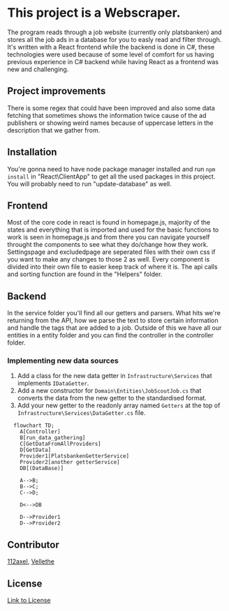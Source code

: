 # This project is a Webscraper.

The program reads through a job website (currently only platsbanken) and stores all the job ads in a database for you to easly read and filter through.
It's written with a React frontend while the backend is done in C#, these technologies were used because of some level of comfort for us having previous experience in
C# backend while having React as a frontend was new and challenging. 

## **Project improvements**
There is some regex that could have been improved and also some data fetching that sometimes
shows the information twice cause of the ad publishers or showing weird names because of uppercase letters in the description that we gather from.

## **Installation**
You're gonna need to have node package manager installed and run ```npm install``` in "React\ClientApp" to get all the used packages in this project. 
You will probably need to run "update-database" as well.

## **Frontend**
Most of the core code in react is found in homepage.js, majority of the states and everything that is imported and used for the basic functions to work is seen in homepage.js
and from there you can navigate yourself throught the components to see what they do/change how they work. Settingspage and excludedpage are seperated files with their own css
if you want to make any changes to those 2 as well.
Every component is divided into their own file to easier keep track of where it is. The api calls and sorting function are found in the "Helpers" folder.

## **Backend**
In the service folder you'll find all our getters and parsers. What hits we're returning from the API, how we parse the text to store certain information and handle the tags that
are added to a job. Outside of this we have all our entities in a entity folder and you can find the controller in the controller folder.

### **Implementing new data sources**
1. Add a class for the new data getter in ```Infrastructure\Services``` that implements ```IDataGetter```.
2. Add a new constructor for ```Domain\Entities\JobScoutJob.cs``` that converts the data from the new getter to the standardised format.
3. Add your new getter to the readonly array named ```Getters``` at the top of ```Infrastructure\Services\DataGetter.cs``` file.

```mermaid
  flowchart TD;
    A[Controller]
    B[run_data_gathering]
    C[GetDataFromAllProviders]
    D[GetData]
    Provider1[PlatsbankenGetterService]
    Provider2[another getterService]
    DB[(DataBase)]

    A-->B;
    B-->C;
    C-->D;

    D<-->DB

    D-->Provider1
    D-->Provider2
```

## **Contributor**
[112axel](https://github.com/112axel),
[Vellethe](https://github.com/Vellethe)


## **License**
[Link to License](./License.txt)
